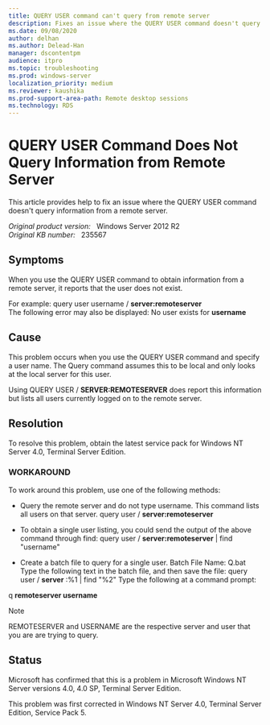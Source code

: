 ```yaml
---
title: QUERY USER command can't query from remote server
description: Fixes an issue where the QUERY USER command doesn't query information from a remote server.
ms.date: 09/08/2020
author: delhan
ms.author: Delead-Han
manager: dscontentpm
audience: itpro
ms.topic: troubleshooting
ms.prod: windows-server
localization_priority: medium
ms.reviewer: kaushika
ms.prod-support-area-path: Remote desktop sessions
ms.technology: RDS
---
```

# QUERY USER Command Does Not Query Information from Remote Server

This article provides help to fix an issue where the QUERY USER command doesn't query information from a remote server.

_Original product version:_ &nbsp; Windows Server 2012 R2  
_Original KB number:_ &nbsp; 235567

## Symptoms

When you use the QUERY USER command to obtain information from a remote server, it reports that the user does not exist.

For example:
 query user username / **server:remoteserver**  
The following error may also be displayed:
No user exists for **username**  

## Cause

This problem occurs when you use the QUERY USER command and specify a user name. The Query command assumes this to be local and only looks at the local server for this user.

Using QUERY USER / **SERVER:REMOTESERVER** does report this information but lists all users currently logged on to the remote server.

## Resolution

To resolve this problem, obtain the latest service pack for Windows NT Server 4.0, Terminal Server Edition.

### WORKAROUND

To work around this problem, use one of the following methods:


- Query the remote server and do not type username. This command lists all users on that server.
 query user / **server:remoteserver**  

- To obtain a single user listing, you could send the output of the above command through find:
 query user / **server:remoteserver** | find "username" 

- Create a batch file to query for a single user.
Batch File Name: Q.bat
Type the following text in the batch file, and then save the file:
 query user / **server** :%1 | find "%2" 
Type the following at a command prompt:

q **remoteserver username**
  
> [!NOTE]
> REMOTESERVER and USERNAME are the respective server and user that you are are trying to query.


## Status

Microsoft has confirmed that this is a problem in Microsoft Windows NT Server versions 4.0, 4.0 SP, Terminal Server Edition. 

This problem was first corrected in Windows NT Server 4.0, Terminal Server Edition, Service Pack 5.
